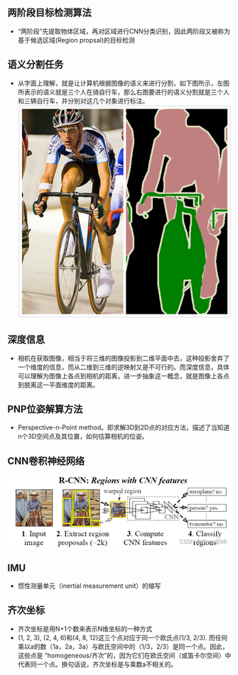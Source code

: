 ## 两阶段目标检测算法
* “两阶段”先提取物体区域，再对区域进行CNN分类识别，因此两阶段又被称为基于候选区域(Region propsal)的目标检测
  
## 语义分割任务
* 从字面上理解，就是让计算机根据图像的语义来进行分割，如下图所示，左图所表示的语义就是三个人在骑自行车，那么右图要进行的语义分割就是三个人和三辆自行车，并分别对这几个对象进行标注。
![](./figures/948e215d4877de688627b212cd07e98f.jpg)

## 深度信息
* 相机在获取图像，相当于将三维的图像投影到二维平面中去，这种投影舍弃了一个维度的信息，而从二维到三维的逆映射又是不可行的。而深度信息，具体可以理解为图像上各点到相机的距离，进一步抽象这一概念，就是图像上各点到脱离这一平面维度的距离。
## PNP位姿解算方法
* Perspective-n-Point method。即求解3D到2D点的对应方法，描述了当知道n个3D空间点及其位置，如何估算相机的位姿。
## CNN卷积神经网络
![](./figures/4c0a596151feca5b8962ac4b464c7a82.png)
## IMU
* 惯性测量单元（inertial measurement unit）的缩写
## 齐次坐标
* 齐次坐标是用N+1个数来表示N维坐标的一种方式
*  (1, 2, 3), (2, 4, 6)和(4, 8, 12)这三个点对应于同一个欧氏点(1/3, 2/3). 而任何乘以a的数（1a，2a，3a）与欧氏空间中的（1/3，2/3）是同一个点。因此，这些点是 “homogeneous/齐次”的，因为它们在欧氏空间（或笛卡尔空间）中代表同一个点。换句话说，齐次坐标是与乘数a不相关的。